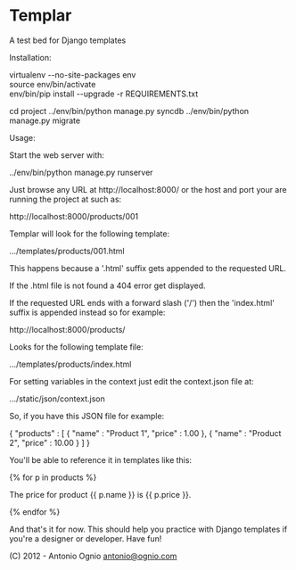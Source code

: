 Templar
=======

A test bed for Django templates

Installation:

virtualenv --no-site-packages env                                               
source env/bin/activate                                                         
env/bin/pip install --upgrade -r REQUIREMENTS.txt   

cd project
../env/bin/python manage.py syncdb
../env/bin/python manage.py migrate

Usage:

Start the web server with:

../env/bin/python manage.py runserver

Just browse any URL at http://localhost:8000/ or the host and port your are
running the project at such as:

http://localhost:8000/products/001

Templar will look for the following template:

.../templates/products/001.html

This happens because a '.html' suffix gets appended to the requested URL.

If the .html file is not found a 404 error get displayed.

If the requested URL ends with a forward slash ('/') then the 'index.html'
suffix is appended instead so for example:

http://localhost:8000/products/

Looks for the following template file:

.../templates/products/index.html

For setting variables in the context just edit the context.json file at:

.../static/json/context.json

So, if you have this JSON file for example:

{
  "products" : [
     {
       "name"  : "Product 1",
       "price" : 1.00
     },
     {
       "name" : "Product 2",
       "price" : 10.00
     }
  ]
}

You'll be able to reference it in templates like this:

{% for p in products %}
<p>The price for product {{ p.name }} is {{ p.price }}.</p>
{% endfor %}

And that's it for now. This should help you practice with Django templates
if you're a designer or developer. Have fun!

(C) 2012 - Antonio Ognio <antonio@ognio.com>
